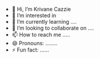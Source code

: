 - 👋 Hi, I’m Krivane Cazzie
- 👀 I’m interested in 
- 🌱 I’m currently learning ....
- 💞️ I’m looking to collaborate on ....
- 📫 How to reach me .....
- 😄 Pronouns: ........
- ⚡ Fun fact: ......

<!---
krivanecazzie/krivanecazzie is a ✨ special ✨ repository because its `README.md` (this file) appears on your GitHub profile.
You can click the Preview link to take a look at your changes.
--->

